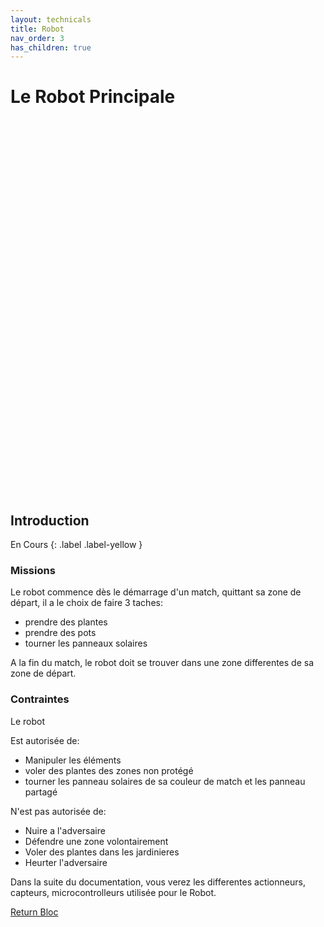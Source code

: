 ```yaml
---
layout: technicals
title: Robot
nav_order: 3
has_children: true
---
```


# Le Robot Principale

<model-viewer src="./RobotModels/Robot.gltf" ar ar-modes="webxr scene-viewer quick-look" camera-controls tone-mapping="neutral" poster="./RobotModels/Robot.webp" shadow-intensity="0" exposure="0.62" shadow-softness="0" style="display: block; margin-left: auto; margin-right: auto; height: 600px; width:600px;">
    <div class="progress-bar hide" slot="progress-bar">
        <div class="update-bar"></div>
    </div>
</model-viewer>

## Introduction

En Cours
{: .label .label-yellow }

### Missions
Le robot commence dès le démarrage d'un match, quittant sa zone de départ, il a le choix de faire 3 taches:

- prendre des plantes
- prendre des pots 
- tourner les panneaux solaires

A la fin du match, le robot doit se trouver dans une zone differentes de sa zone de départ.

### Contraintes

Le robot

Est autorisée de:
- Manipuler les éléments
- voler des plantes des zones non protégé
- tourner les panneau solaires de sa couleur de match et les panneau partagé

N'est pas autorisée de:
- Nuire a l'adversaire
- Défendre une zone volontairement
- Voler des plantes dans les jardinieres
- Heurter l'adversaire

Dans la suite du documentation, vous verez les differentes actionneurs, capteurs, microcontrolleurs utilisée pour le Robot.

[Return Bloc](https://unimakers.fr/Docs-Unimakers-CDR-2024/)